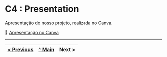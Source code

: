 # C4 : Presentation

Apresentação do nosso projeto, realizada no Canva.

🔗 [Apresentação no Canva](https://www.canva.com/design/DAGqvb2BsMw/-EY0lO9gF5z_OX138G_MVw/edit?utm_content=DAGqvb2BsMw&utm_campaign=designshare&utm_medium=link2&utm_source=sharebutton)

---  
[< Previous](capitulo_3.md) | [^ Main]([https://github.com/inf2425tig04/trabalho_ti/edit/main/]) | Next >
:--- | :---: | ---: 
